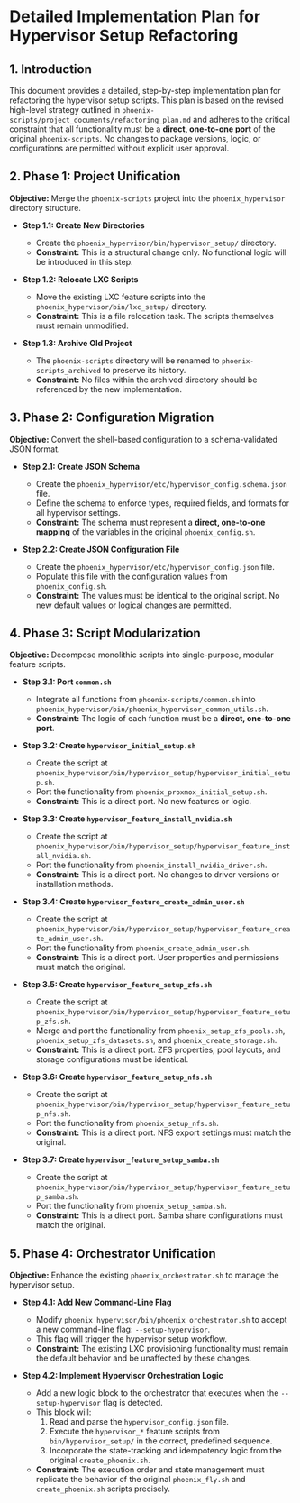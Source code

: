 # Detailed Implementation Plan for Hypervisor Setup Refactoring

## 1. Introduction

This document provides a detailed, step-by-step implementation plan for refactoring the hypervisor setup scripts. This plan is based on the revised high-level strategy outlined in `phoenix-scripts/project_documents/refactoring_plan.md` and adheres to the critical constraint that all functionality must be a **direct, one-to-one port** of the original `phoenix-scripts`. No changes to package versions, logic, or configurations are permitted without explicit user approval.

## 2. Phase 1: Project Unification

**Objective:** Merge the `phoenix-scripts` project into the `phoenix_hypervisor` directory structure.

*   **Step 1.1: Create New Directories**
    *   Create the `phoenix_hypervisor/bin/hypervisor_setup/` directory.
    *   **Constraint:** This is a structural change only. No functional logic will be introduced in this step.

*   **Step 1.2: Relocate LXC Scripts**
    *   Move the existing LXC feature scripts into the `phoenix_hypervisor/bin/lxc_setup/` directory.
    *   **Constraint:** This is a file relocation task. The scripts themselves must remain unmodified.

*   **Step 1.3: Archive Old Project**
    *   The `phoenix-scripts` directory will be renamed to `phoenix-scripts_archived` to preserve its history.
    *   **Constraint:** No files within the archived directory should be referenced by the new implementation.

## 3. Phase 2: Configuration Migration

**Objective:** Convert the shell-based configuration to a schema-validated JSON format.

*   **Step 2.1: Create JSON Schema**
    *   Create the `phoenix_hypervisor/etc/hypervisor_config.schema.json` file.
    *   Define the schema to enforce types, required fields, and formats for all hypervisor settings.
    *   **Constraint:** The schema must represent a **direct, one-to-one mapping** of the variables in the original `phoenix_config.sh`.

*   **Step 2.2: Create JSON Configuration File**
    *   Create the `phoenix_hypervisor/etc/hypervisor_config.json` file.
    *   Populate this file with the configuration values from `phoenix_config.sh`.
    *   **Constraint:** The values must be identical to the original script. No new default values or logical changes are permitted.

## 4. Phase 3: Script Modularization

**Objective:** Decompose monolithic scripts into single-purpose, modular feature scripts.

*   **Step 3.1: Port `common.sh`**
    *   Integrate all functions from `phoenix-scripts/common.sh` into `phoenix_hypervisor/bin/phoenix_hypervisor_common_utils.sh`.
    *   **Constraint:** The logic of each function must be a **direct, one-to-one port**.

*   **Step 3.2: Create `hypervisor_initial_setup.sh`**
    *   Create the script at `phoenix_hypervisor/bin/hypervisor_setup/hypervisor_initial_setup.sh`.
    *   Port the functionality from `phoenix_proxmox_initial_setup.sh`.
    *   **Constraint:** This is a direct port. No new features or logic.

*   **Step 3.3: Create `hypervisor_feature_install_nvidia.sh`**
    *   Create the script at `phoenix_hypervisor/bin/hypervisor_setup/hypervisor_feature_install_nvidia.sh`.
    *   Port the functionality from `phoenix_install_nvidia_driver.sh`.
    *   **Constraint:** This is a direct port. No changes to driver versions or installation methods.

*   **Step 3.4: Create `hypervisor_feature_create_admin_user.sh`**
    *   Create the script at `phoenix_hypervisor/bin/hypervisor_setup/hypervisor_feature_create_admin_user.sh`.
    *   Port the functionality from `phoenix_create_admin_user.sh`.
    *   **Constraint:** This is a direct port. User properties and permissions must match the original.

*   **Step 3.5: Create `hypervisor_feature_setup_zfs.sh`**
    *   Create the script at `phoenix_hypervisor/bin/hypervisor_setup/hypervisor_feature_setup_zfs.sh`.
    *   Merge and port the functionality from `phoenix_setup_zfs_pools.sh`, `phoenix_setup_zfs_datasets.sh`, and `phoenix_create_storage.sh`.
    *   **Constraint:** This is a direct port. ZFS properties, pool layouts, and storage configurations must be identical.

*   **Step 3.6: Create `hypervisor_feature_setup_nfs.sh`**
    *   Create the script at `phoenix_hypervisor/bin/hypervisor_setup/hypervisor_feature_setup_nfs.sh`.
    *   Port the functionality from `phoenix_setup_nfs.sh`.
    *   **Constraint:** This is a direct port. NFS export settings must match the original.

*   **Step 3.7: Create `hypervisor_feature_setup_samba.sh`**
    *   Create the script at `phoenix_hypervisor/bin/hypervisor_setup/hypervisor_feature_setup_samba.sh`.
    *   Port the functionality from `phoenix_setup_samba.sh`.
    *   **Constraint:** This is a direct port. Samba share configurations must match the original.

## 5. Phase 4: Orchestrator Unification

**Objective:** Enhance the existing `phoenix_orchestrator.sh` to manage the hypervisor setup.

*   **Step 4.1: Add New Command-Line Flag**
    *   Modify `phoenix_hypervisor/bin/phoenix_orchestrator.sh` to accept a new command-line flag: `--setup-hypervisor`.
    *   This flag will trigger the hypervisor setup workflow.
    *   **Constraint:** The existing LXC provisioning functionality must remain the default behavior and be unaffected by these changes.

*   **Step 4.2: Implement Hypervisor Orchestration Logic**
    *   Add a new logic block to the orchestrator that executes when the `--setup-hypervisor` flag is detected.
    *   This block will:
        1.  Read and parse the `hypervisor_config.json` file.
        2.  Execute the `hypervisor_*` feature scripts from `bin/hypervisor_setup/` in the correct, predefined sequence.
        3.  Incorporate the state-tracking and idempotency logic from the original `create_phoenix.sh`.
    *   **Constraint:** The execution order and state management must replicate the behavior of the original `phoenix_fly.sh` and `create_phoenix.sh` scripts precisely.